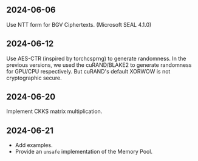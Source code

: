 ## 2024-06-06

Use NTT form for BGV Ciphertexts. (Microsoft SEAL 4.1.0)

## 2024-06-12

Use AES-CTR (inspired by torchcsprng) to generate randomness. In the previous versions, we used the cuRAND/BLAKE2 to generate randomness for GPU/CPU respectively. But cuRAND's default XORWOW is not cryptographic secure.

## 2024-06-20

Implement CKKS matrix multiplication.

## 2024-06-21

- Add examples.
- Provide an `unsafe` implementation of the Memory Pool.